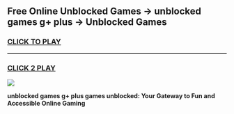 
## Free Online Unblocked Games → unblocked games g+ plus → Unblocked Games
<h3>
<a href="https://premium.freeplayer.one?title=unblocked_games_g+_plus&ref=21F">CLICK TO PLAY</a></h3>
<hr>

<h3>
<a href="https://premium.freeplayer.one?title=unblocked_games_g+_plus&ref=21F">CLICK 2 PLAY</a>
  
</h3>

<a href="https://premium.freeplayer.one?title=unblocked_games_g+_plus&ref=21F/"><img src="https://clearcache.store/games.png"></a>


**unblocked games g+ plus games unblocked: Your Gateway to Fun and Accessible Online Gaming**
